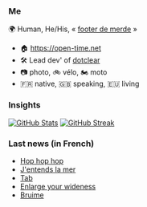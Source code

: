 ### Me

🌍 Human, He/His, « [footer de merde](https://open-time.net/post/2013/07/17/La-veritable-histoire-du-Footer-de-merde-) » 
* 🏠 https://open-time.net 
* 🛠️ Lead dev' of [dotclear](https://git.dotclear.org/dev/dotclear)
* 📷 photo, 🚲 vélo, 🏍️ moto 
* 🇫🇷 native, 🇬🇧 speaking, 🇪🇺 living

### Insights

[![GitHub Stats](https://github-readme-stats-sigma-five.vercel.app/api?username=franck-paul)](https://github.com/franck-paul)
[![GitHub Streak](https://github-readme-streak-stats.herokuapp.com?user=franck-paul)](https://git.io/streak-stats)

### Last news (in French)

<!-- BLOG-POST-LIST:START -->
- [Hop hop hop](https://open-time.net/post/2023/08/01/Hop-hop-hop)
- [J&#39;entends la mer](https://open-time.net/post/2023/07/31/J-entends-la-mer)
- [Tab](https://open-time.net/post/2023/07/30/Tab)
- [Enlarge your wideness](https://open-time.net/post/2023/07/29/Enlarge-your-wideness)
- [Bruime](https://open-time.net/post/2023/07/28/Bruime)
<!-- BLOG-POST-LIST:END -->
